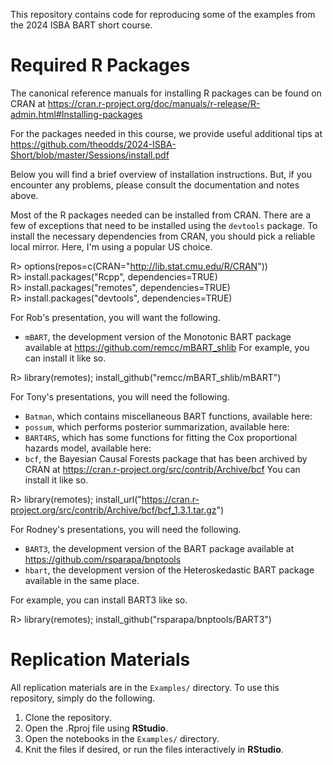 This repository contains code for reproducing some of the examples from the
2024 ISBA BART short course.

# Required R Packages

The canonical reference manuals for installing R packages can
be found on CRAN at 
https://cran.r-project.org/doc/manuals/r-release/R-admin.html#Installing-packages

For the packages needed in this course, we provide useful additional tips at 
https://github.com/theodds/2024-ISBA-Short/blob/master/Sessions/install.pdf

Below you will find a brief overview of installation instructions.  But, if you 
encounter any problems, please consult the documentation and notes above.

Most of the R packages needed can be installed from CRAN. There are a few
of exceptions that need to be installed using the `devtools` package.
To install the necessary dependencies from CRAN, you should pick a
reliable local mirror.  Here, I'm using a popular US choice.

R> options(repos=c(CRAN="http://lib.stat.cmu.edu/R/CRAN")) \
R> install.packages("Rcpp", dependencies=TRUE) \
R> install.packages("remotes", dependencies=TRUE) \
R> install.packages("devtools", dependencies=TRUE) 

For Rob's presentation, you will want the following.
- `mBART`, the development version of the Monotonic BART package available at
https://github.com/remcc/mBART_shlib
For example, you can install it like so.

R> library(remotes); install_github("remcc/mBART_shlib/mBART")

For Tony's presentations, you will need the following.

- `Batman`, which contains miscellaneous BART functions, available here:
- `possum`, which performs posterior summarization, available here:
- `BART4RS`, which has some functions for fitting the Cox proportional hazards
   model, available here:
- `bcf`, the Bayesian Causal Forests package that has been archived by CRAN at https://cran.r-project.org/src/contrib/Archive/bcf
You can install it like so.

R> library(remotes); install_url("https://cran.r-project.org/src/contrib/Archive/bcf/bcf_1.3.1.tar.gz")

For Rodney's presentations, you will need the following.
- `BART3`, the development version of the BART package available at
https://github.com/rsparapa/bnptools
- `hbart`, the development version of the Heteroskedastic BART
package available in the same place.

For example, you can install BART3 like so.

R> library(remotes); install_github("rsparapa/bnptools/BART3")

# Replication Materials

All replication materials are in the `Examples/` directory. To use this
repository, simply do the following.

1. Clone the repository.
2. Open the .Rproj file using **RStudio**.
3. Open the notebooks in the `Examples/` directory.
4. Knit the files if desired, or run the files interactively in **RStudio**.
